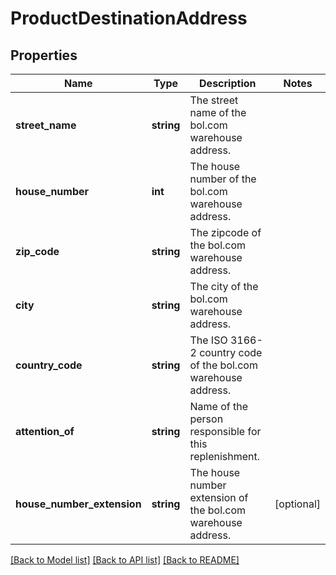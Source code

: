 # ProductDestinationAddress

## Properties
Name | Type | Description | Notes
------------ | ------------- | ------------- | -------------
**street_name** | **string** | The street name of the bol.com warehouse address. | 
**house_number** | **int** | The house number of the bol.com warehouse address. | 
**zip_code** | **string** | The zipcode of the bol.com warehouse address. | 
**city** | **string** | The city of the bol.com warehouse address. | 
**country_code** | **string** | The ISO 3166-2 country code of the bol.com warehouse address. | 
**attention_of** | **string** | Name of the person responsible for this replenishment. | 
**house_number_extension** | **string** | The house number extension of the bol.com warehouse address. | [optional] 

[[Back to Model list]](../README.md#documentation-for-models) [[Back to API list]](../README.md#documentation-for-api-endpoints) [[Back to README]](../README.md)


